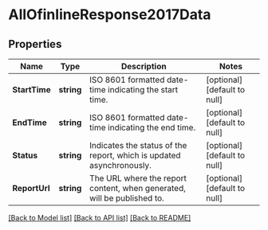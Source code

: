 # AllOfinlineResponse2017Data

## Properties
Name | Type | Description | Notes
------------ | ------------- | ------------- | -------------
**StartTime** | **string** | ISO 8601 formatted date-time indicating the start time. | [optional] [default to null]
**EndTime** | **string** | ISO 8601 formatted date-time indicating the end time. | [optional] [default to null]
**Status** | **string** | Indicates the status of the report, which is updated asynchronously. | [optional] [default to null]
**ReportUrl** | **string** | The URL where the report content, when generated, will be published to. | [optional] [default to null]

[[Back to Model list]](../README.md#documentation-for-models) [[Back to API list]](../README.md#documentation-for-api-endpoints) [[Back to README]](../README.md)

